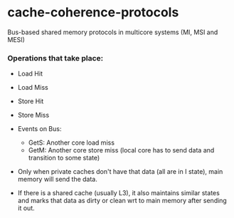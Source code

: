 # cache-coherence-protocols
Bus-based shared memory protocols in multicore systems (MI, MSI and MESI)

### Operations that take place:

- Load Hit
- Load Miss

- Store Hit
- Store Miss

- Events on Bus:
    - GetS: Another core load miss
    - GetM: Another core store miss (local core has to send data and transition to some state)

- Only when private caches don't have that data (all are in I state), main memory will send the data. 
- If there is a shared cache (usually L3), it also maintains similar states and marks that data as dirty or clean wrt to main memory after sending it out. 

